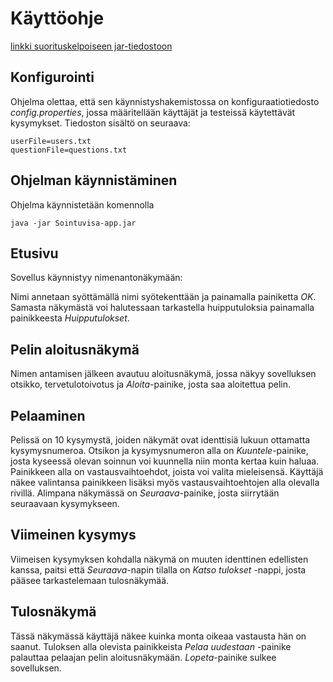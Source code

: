 # Käyttöohje

[linkki suorituskelpoiseen jar-tiedostoon](https://github.com/AnttiHal/ot-harjoitustyo/releases/tag/viikko5)

## Konfigurointi

Ohjelma olettaa, että sen käynnistyshakemistossa on konfiguraatiotiedosto _config.properties_, jossa määritellään käyttäjät ja testeissä käytettävät kysymykset. Tiedoston sisältö on seuraava:

```
userFile=users.txt
questionFile=questions.txt
```

## Ohjelman käynnistäminen

Ohjelma käynnistetään komennolla 

```
java -jar Sointuvisa-app.jar
```

## Etusivu

Sovellus käynnistyy nimenantonäkymään:


Nimi annetaan syöttämällä nimi syötekenttään ja painamalla painiketta _OK_.
Samasta näkymästä voi halutessaan tarkastella huipputuloksia painamalla painikkeesta _Huipputulokset_.

## Pelin aloitusnäkymä

Nimen antamisen jälkeen avautuu aloitusnäkymä, jossa näkyy sovelluksen otsikko, tervetulotoivotus ja _Aloita_-painike, josta saa aloitettua pelin.

## Pelaaminen

Pelissä on 10 kysymystä, joiden näkymät ovat identtisiä lukuun ottamatta kysymysnumeroa. Otsikon ja kysymysnumeron alla on _Kuuntele_-painike, josta kyseessä olevan soinnun voi kuunnella niin monta kertaa kuin haluaa. Painikkeen alla on vastausvaihtoehdot, joista voi valita mieleisensä. Käyttäjä näkee valintansa painikkeen lisäksi myös vastausvaihtoehtojen alla olevalla rivillä. Alimpana näkymässä on _Seuraava_-painike, josta siirrytään seuraavaan kysymykseen. 

## Viimeinen kysymys

Viimeisen kysymyksen kohdalla näkymä on muuten identtinen edellisten kanssa, paitsi että _Seuraava_-napin tilalla on _Katso tulokset_ -nappi, josta pääsee tarkastelemaan tulosnäkymää.

## Tulosnäkymä

Tässä näkymässä käyttäjä näkee kuinka monta oikeaa vastausta hän on saanut. Tuloksen alla olevista painikkeista _Pelaa uudestaan_ -painike palauttaa pelaajan pelin aloitusnäkymään. _Lopeta_-painike sulkee sovelluksen.

